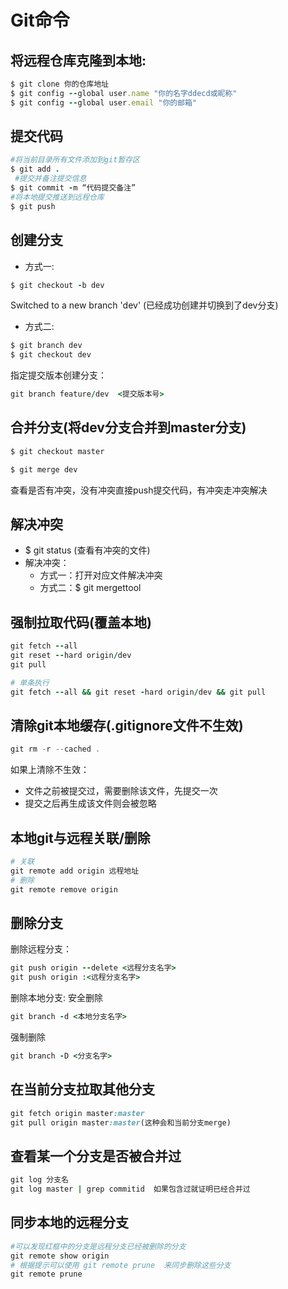 # Git命令
## 将远程仓库克隆到本地:
```ruby
$ git clone 你的仓库地址
$ git config --global user.name "你的名字ddecd或昵称"
$ git config --global user.email "你的邮箱"
```

##  提交代码
```ruby
#将当前目录所有文件添加到git暂存区
$ git add .    
 #提交并备注提交信息        
$ git commit -m “代码提交备注”    
#将本地提交推送到远程仓库        
$ git push                      
```

## 创建分支
- 方式一: 
```ruby
$ git checkout -b dev 
```
Switched to a new branch 'dev'     (已经成功创建并切换到了dev分支)

- 方式二:
```ruby
$ git branch dev
$ git checkout dev 
```

指定提交版本创建分支：
```ruby
git branch feature/dev  <提交版本号>
```

## 合并分支(将dev分支合并到master分支)
```ruby
$ git checkout master
```
```ruby
$ git merge dev
```
查看是否有冲突，没有冲突直接push提交代码，有冲突走冲突解决

## 解决冲突
- $ git status (查看有冲突的文件)
- 解决冲突：
  - 方式一：打开对应文件解决冲突
  - 方式二：$ git mergettool

## 强制拉取代码(覆盖本地)
```ruby
git fetch --all
git reset --hard origin/dev
git pull

# 单条执行 
git fetch --all && git reset -hard origin/dev && git pull
```

## 清除git本地缓存(.gitignore文件不生效)
```dart
git rm -r --cached .
```
如果上清除不生效：
- 文件之前被提交过，需要删除该文件，先提交一次
- 提交之后再生成该文件则会被忽略

## 本地git与远程关联/删除
```ruby
# 关联 
git remote add origin 远程地址
# 删除
git remote remove origin
```

## 删除分支
删除远程分支：
```ruby
git push origin --delete <远程分支名字>
git push origin :<远程分支名字> 
```

删除本地分支: 
安全删除
```ruby
git branch -d <本地分支名字>
```
强制删除
```ruby
git branch -D <分支名字>
```
## 在当前分支拉取其他分支
```ruby
git fetch origin master:master
git pull origin master:master(这种会和当前分支merge)
```

##  查看某一个分支是否被合并过
```ruby
git log 分支名
git log master | grep commitid  如果包含过就证明已经合并过
```

##  同步本地的远程分支
```ruby
#可以发现红框中的分支是远程分支已经被删除的分支
git remote show origin  
# 根据提示可以使用 git remote prune  来同步删除这些分支
git remote prune 
```
 
